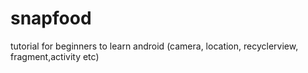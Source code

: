 # snapfood
tutorial for beginners to learn android (camera, location, recyclerview, fragment,activity etc)

